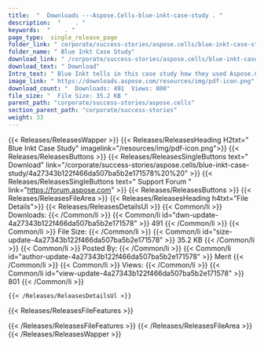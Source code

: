 ```yaml
---
title:  "  Downloads ---Aspose.Cells-blue-inkt-case-study . " 
description:  "    . " 
keywords:  "    . " 
page_type:  single_release_page
folder_link: " corporate/success-stories/aspose.cells/blue-inkt-case-study/"
folder_name: " Blue Inkt Case Study"
download_link: " /corporate/success-stories/aspose.cells/blue-inkt-case-study/4a27343b122f466da507ba5b2e171578"
download_text: " Download"
Intro_text: " Blue Inkt tells in this case study how they used Aspose.Cells. Screenshot includ..."
image_link: " https://downloads.aspose.com/resources/img/pdf-icon.png"
download_count: "  Downloads: 491  Views: 800"
file_size: "  File Size: 35.2 KB "
parent_path: "corporate/success-stories/aspose.cells"
section_parent_path: "corporate/success-stories"
weight: 33 
---
```


{{< Releases/ReleasesWapper >}}
  {{< Releases/ReleasesHeading H2txt=" Blue Inkt Case Study" imagelink="/resources/img/pdf-icon.png">}}
  {{< Releases/ReleasesButtons >}}
    {{< Releases/ReleasesSingleButtons text=" Download" link="/corporate/success-stories/aspose.cells/blue-inkt-case-study/4a27343b122f466da507ba5b2e171578%20%20" >}}
    {{< Releases/ReleasesSingleButtons text=" Support Forum " link="https://forum.aspose.com" >}}
  {{< Releases/ReleasesButtons >}}
  {{< Releases/ReleasesFileArea >}}
    {{< Releases/ReleasesHeading h4txt="File Details">}}
    {{< Releases/ReleasesDetailsUl >}}
            {{< Common/li  >}} Downloads: {{< /Common/li >}} 
      {{< Common/li id="dwn-update-4a27343b122f466da507ba5b2e171578" >}} 491 {{< /Common/li >}} 
      {{< Common/li  >}} File Size: {{< /Common/li >}} 
      {{< Common/li id="size-update-4a27343b122f466da507ba5b2e171578" >}} 35.2 KB {{< /Common/li >}} 
      {{< Common/li  >}} Posted By: {{< /Common/li >}} 
      {{< Common/li id="author-update-4a27343b122f466da507ba5b2e171578" >}} Merit {{< /Common/li >}} 
      {{< Common/li  >}} Views: {{< /Common/li >}} 
      {{< Common/li id="view-update-4a27343b122f466da507ba5b2e171578" >}} 801 {{< /Common/li >}} 

    {{< /Releases/ReleasesDetailsUl >}}

  {{< Releases/ReleasesFileFeatures >}}
      
  {{< /Releases/ReleasesFileFeatures >}}
 {{< /Releases/ReleasesFileArea >}}
{{< /Releases/ReleasesWapper >}}


